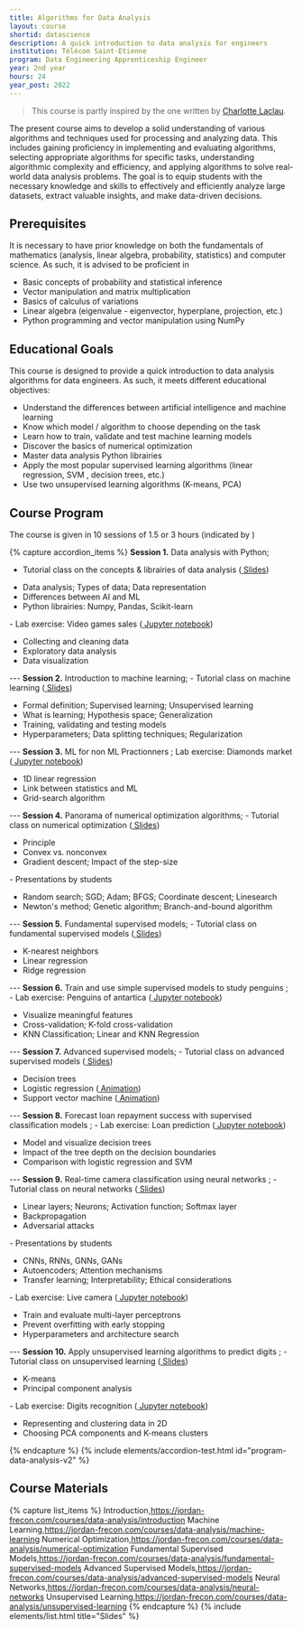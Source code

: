 ```yaml
---
title: Algorithms for Data Analysis
layout: course
shortid: datascience
description: A quick introduction to data analysis for engineers
institution: Télécom Saint-Etienne
program: Data Engineering Apprenticeship Engineer
year: 2nd year
hours: 24
year_post: 2022
---
```



> This course is partly inspired by the one written by [Charlotte Laclau](https://laclauc.github.io/index.html).

The present course aims to develop a solid understanding of various algorithms and techniques used for processing and analyzing data. This includes gaining proficiency in implementing and evaluating algorithms, selecting appropriate algorithms for specific tasks, understanding algorithmic complexity and efficiency, and applying algorithms to solve real-world data analysis problems. The goal is to equip students with the necessary knowledge and skills to effectively and efficiently analyze large datasets, extract valuable insights, and make data-driven decisions.


## <i class="fas fa-exclamation-triangle"></i> Prerequisites

It is necessary to have prior knowledge on both the fundamentals of mathematics (analysis, linear algebra, probability, statistics) and computer science. As such, it is advised to be proficient in
- Basic concepts of probability and statistical inference
- Vector manipulation and matrix multiplication
- Basics of calculus of variations
- Linear algebra (eigenvalue - eigenvector, hyperplane, projection, etc.)
- Python programming and vector manipulation using NumPy


## <i class="fas fa-bookmark"></i> Educational Goals

This course is designed to provide a quick introduction to data analysis algorithms for data engineers. As such, it meets different educational objectives:
- Understand the differences between artificial intelligence and machine learning
- Know which model / algorithm to choose depending on the task
- Learn how to train, validate and test machine learning models
- Discover the basics of numerical optimization
- Master data analysis Python librairies
- Apply the most popular supervised learning algorithms (linear regression, SVM , decision trees, etc.)
- Use two unsupervised learning algorithms (K-means, PCA)

## <i class="fas fa-book"></i> Course Program

The course is given in 10 sessions of 1.5 or 3 hours (indicated by <i class="fas fa-clock"></i>)

{% capture accordion_items %}
<b>Session 1.</b> Data analysis with Python;
- Tutorial class on the concepts & librairies of data analysis (<a href="https://jordan-frecon.com/courses/data-analysis/introduction"><i class="fas fa-chalkboard"></i> Slides</a>)
<ul><li>Data analysis; Types of data; Data representation</li><li>Differences between AI and ML</li><li>Python librairies: Numpy, Pandas, Scikit-learn</li></ul>
- Lab exercise: Video games sales (<a href="https://jordan-frecon.com/jupyterlite/retro/notebooks/?path=data-analysis/lab1-video-games-sales/lab1-video-games-sales.ipynb"><i class="fab fa-python"></i> Jupyter notebook</a>)
<ul><li>Collecting and cleaning data</li><li>Exploratory data analysis</li><li>Data visualization</li></ul>
---
<b>Session 2.</b> Introduction to machine learning;
- Tutorial class on machine learning (<a href="https://jordan-frecon.com/courses/data-analysis/machine-learning"><i class="fas fa-chalkboard"></i> Slides</a>)
<ul><li>Formal definition; Supervised learning; Unsupervised learning</li><li>What is learning; Hypothesis space; Generalization</li><li>Training, validating and testing models</li><li>Hyperparameters; Data splitting techniques; Regularization</li></ul>
---
<b>Session 3.</b> ML for non ML Practionners <i class="fas fa-clock"></i>;
Lab exercise: Diamonds market (<a href="https://jordan-frecon.com/jupyterlite/retro/notebooks/?path=data-analysis/lab2-diamonds-market/lab2-diamonds-market.ipynb"><i class="fab fa-python"></i> Jupyter notebook</a>)
<ul><li>1D linear regression</li><li>Link between statistics and ML</li><li>Grid-search algorithm</li></ul>
---
<b>Session 4.</b> Panorama of numerical optimization algorithms;
- Tutorial class on numerical optimization (<a href="https://jordan-frecon.com/courses/data-analysis/numerical-optimization"><i class="fas fa-chalkboard"></i> Slides</a>)
<ul><li>Principle</li><li>Convex vs. nonconvex</li><li>Gradient descent; Impact of the step-size</li></ul>
- Presentations by students
<ul><li>Random search; SGD; Adam; BFGS; Coordinate descent; Linesearch</li><li>Newton's method; Genetic algorithm; Branch-and-bound algorithm</li></ul>
---
<b>Session 5.</b> Fundamental supervised models;
- Tutorial class on fundamental supervised models (<a href="https://jordan-frecon.com/courses/data-analysis/fundamental-supervised-models"><i class="fas fa-chalkboard"></i> Slides</a>)
<ul><li>K-nearest neighbors</li><li>Linear regression</li><li>Ridge regression</li></ul>
---
<b>Session 6.</b> Train and use simple supervised models to study penguins <i class="fas fa-clock"></i>;
- Lab exercise: Penguins of antartica (<a href="https://jordan-frecon.com/jupyterlite/retro/notebooks/?path=data-analysis/lab3-penguins-of-antarctica/lab3-penguins-of-antarctica.ipynb"><i class="fab fa-python"></i> Jupyter notebook</a>)
<ul><li>Visualize meaningful features</li><li>Cross-validation; K-fold cross-validation</li><li>KNN Classification; Linear and KNN Regression</li></ul>
---
<b>Session 7.</b> Advanced supervised models;
- Tutorial class on advanced supervised models (<a href="https://jordan-frecon.com/courses/data-analysis/advanced-supervised-models"><i class="fas fa-chalkboard"></i> Slides</a>)
<ul><li>Decision trees</li><li>Logistic regression (<a href="https://marimo.app/?mode=read&include-code=false&show-code=false&slug=vwwxcw"><i class="fas fa-play"></i> Animation</a>)</li><li>Support vector machine (<a href="https://marimo.app/?mode=read&include-code=false&show-code=false&slug=2sm46r"><i class="fas fa-play"></i> Animation</a>)</li></ul>
---
<b>Session 8.</b> Forecast loan repayment success with supervised classification models <i class="fas fa-clock"></i>;
- Lab exercise: Loan prediction (<a href="https://jordan-frecon.com/jupyterlite/retro/notebooks/?path=data-analysis/lab4-loan-prediction/lab4-loan-prediction.ipynb"><i class="fab fa-python"></i> Jupyter notebook</a>)
<ul><li>Model and visualize decision trees</li><li>Impact of the tree depth on the decision boundaries</li><li>Comparison with logistic regression and SVM</li></ul>
---
<b>Session 9.</b> Real-time camera classification using neural networks <i class="fas fa-clock"></i>;
- Tutorial class on neural networks (<a href="https://jordan-frecon.com/courses/data-analysis/neural-networks"><i class="fas fa-chalkboard"></i> Slides</a>)
<ul><li>Linear layers; Neurons; Activation function; Softmax layer</li><li>Backpropagation</li><li>Adversarial attacks</li></ul>
- Presentations by students
<ul><li>CNNs, RNNs, GNNs, GANs</li><li>Autoencoders; Attention mechanisms</li><li>Transfer learning; Interpretability; Ethical considerations</li></ul>
- Lab exercise: Live camera (<a href="https://jordan-frecon.com/jupyterlite/retro/notebooks/?path=data-analysis/lab5-live-camera/lab5-live-camera.ipynb"><i class="fab fa-python"></i> Jupyter notebook</a>)
<ul><li>Train and evaluate multi-layer perceptrons</li><li>Prevent overfitting with early stopping</li><li>Hyperparameters and architecture search</li></ul>
---
<b>Session 10.</b> Apply unsupervised learning algorithms to predict digits <i class="fas fa-clock"></i>;
- Tutorial class on unsupervised learning (<a href="https://jordan-frecon.com/courses/data-analysis/unsupervised-learning"><i class="fas fa-chalkboard"></i> Slides</a>)
<ul><li>K-means</li><li>Principal component analysis</li></ul>
- Lab exercise: Digits recognition (<a href="https://jordan-frecon.com/jupyterlite/retro/notebooks/?path=data-analysis/lab6-digits-recognition/lab6-digits-recognition.ipynb"><i class="fab fa-python"></i> Jupyter notebook</a>)
<ul><li>Representing and clustering data in 2D</li><li>Choosing PCA components and K-means clusters</li></ul>
{% endcapture %}
{% include elements/accordion-test.html id="program-data-analysis-v2" %}

## <i class="fas fa-file-download"></i> Course Materials

{% capture list_items %}
Introduction,https://jordan-frecon.com/courses/data-analysis/introduction
Machine Learning,https://jordan-frecon.com/courses/data-analysis/machine-learning
Numerical Optimization,https://jordan-frecon.com/courses/data-analysis/numerical-optimization
Fundamental Supervised Models,https://jordan-frecon.com/courses/data-analysis/fundamental-supervised-models
Advanced Supervised Models,https://jordan-frecon.com/courses/data-analysis/advanced-supervised-models
Neural Networks,https://jordan-frecon.com/courses/data-analysis/neural-networks
Unsupervised Learning,https://jordan-frecon.com/courses/data-analysis/unsupervised-learning
{% endcapture %}
{% include elements/list.html title="Slides" %}



